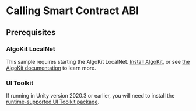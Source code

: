 # Calling Smart Contract ABI

## Prerequisites

### AlgoKit LocalNet

This sample requires starting the AlgoKit LocalNet. [Install AlgoKit](https://github.com/algorandfoundation/algokit-cli#install), or see [the AlgoKit documentation](https://developer.algorand.org/docs/get-details/algokit/) to learn more.

### UI Toolkit

If running in Unity version 2020.3 or earlier, you will need to install the [runtime-supported UI Toolkit package](https://docs.unity3d.com/2020.3/Documentation/Manual/UIE-UITK-package.html).
